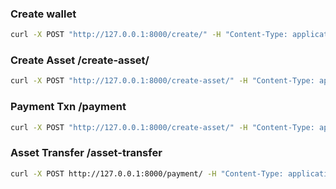 ### Create wallet 
```bash
curl -X POST "http://127.0.0.1:8000/create/" -H "Content-Type: application/json" -d "{\"key\": \"sad\"}"
```


### Create Asset /create-asset/


```bash
curl -X POST "http://127.0.0.1:8000/create-asset/" -H "Content-Type: application/json" -d "{\"key\":\"sad\",\"asset_name\":\"MyToken\",\"unit_name\":\"MTK\",\"total\":1000,\"decimals\":0}"

```



### Payment Txn /payment
```bash
curl -X POST "http://127.0.0.1:8000/create-asset/" -H "Content-Type: application/json" -d "{\"key\":\"sad\",\"asset_name\":\"MyToken\",\"unit_name\":\"MTK\",\"total\":1000,\"decimals\":0}"
```

### Asset Transfer /asset-transfer

```bash
curl -X POST http://127.0.0.1:8000/payment/ -H "Content-Type: application/json" -d "{\"key\":\"sad\",\"receiver\":\"LEGENDMQQJJWSQVHRFK36EP7GTM3MTI3VD3GN25YMKJ6MEBR35J4SBNVD4\",\"amount\":1000}"
```
